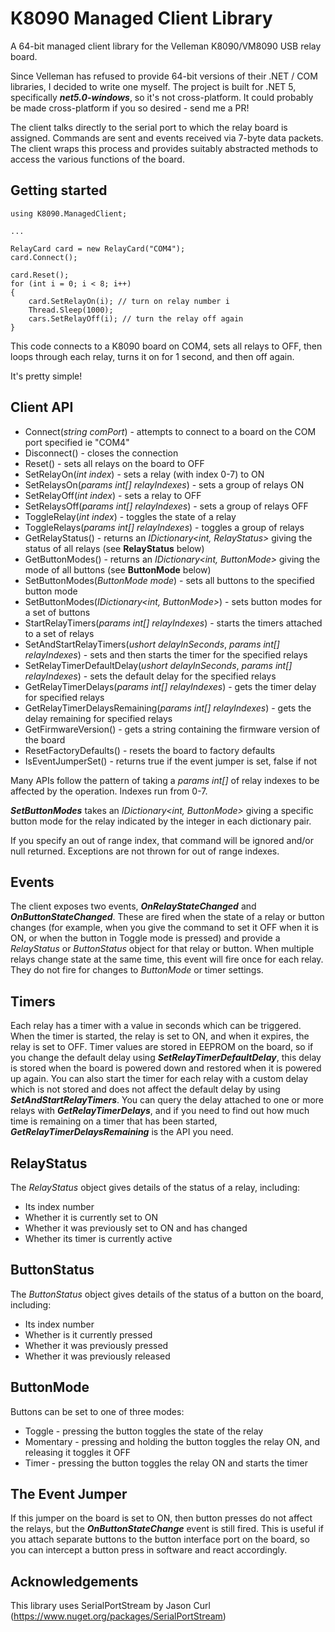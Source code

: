 # K8090 Managed Client Library

A 64-bit managed client library for the Velleman K8090/VM8090 USB relay board. 

Since Velleman has refused to provide 64-bit versions of their .NET / COM libraries, I decided to write one myself. The project is built for .NET 5, specifically ***net5.0-windows***, so it's not cross-platform. It could probably be made cross-platform if you so desired - send me a PR!

The client talks directly to the serial port to which the relay board is assigned. Commands are sent and events received via 7-byte data packets. The client wraps this process and provides suitably abstracted methods to access the various functions of the board.

## Getting started ##

    using K8090.ManagedClient;
    
    ...

    RelayCard card = new RelayCard("COM4");
    card.Connect();

    card.Reset();
    for (int i = 0; i < 8; i++)
    {
        card.SetRelayOn(i); // turn on relay number i
        Thread.Sleep(1000);
        cars.SetRelayOff(i); // turn the relay off again
    }
  
This code connects to a K8090 board on COM4, sets all relays to OFF, then loops through each relay, turns it on for 1 second, and then off again. 

It's pretty simple!

## Client API ##

* Connect(*string comPort*) - attempts to connect to a board on the COM port specified ie "COM4"
* Disconnect() - closes the connection
* Reset() - sets all relays on the board to OFF
* SetRelayOn(*int index*) - sets a relay (with index 0-7) to ON
* SetRelaysOn(*params int[] relayIndexes*) - sets a group of relays ON
* SetRelayOff(*int index*) - sets a relay to OFF
* SetRelaysOff(*params int[] relayIndexes*) - sets a group of relays OFF
* ToggleRelay(*int index*) - toggles the state of a relay
* ToggleRelays(*params int[] relayIndexes*) - toggles a group of relays
* GetRelayStatus() - returns an *IDictionary<int, RelayStatus>* giving the status of all relays (see **RelayStatus** below)
* GetButtonModes() - returns an *IDictionary<int, ButtonMode>* giving the mode of all buttons (see **ButtonMode** below)
* SetButtonModes(*ButtonMode mode*) - sets all buttons to the specified button mode
* SetButtonModes(*IDictionary<int, ButtonMode>*) - sets button modes for a set of buttons
* StartRelayTimers(*params int[] relayIndexes*) - starts the timers attached to a set of relays
* SetAndStartRelayTimers(*ushort delayInSeconds*, *params int[] relayIndexes*) - sets and then starts the timer for the specified relays
* SetRelayTimerDefaultDelay(*ushort delayInSeconds*, *params int[] relayIndexes*) - sets the default delay for the specified relays
* GetRelayTimerDelays(*params int[] relayIndexes*) - gets the timer delay for specified relays
* GetRelayTimerDelaysRemaining(*params int[] relayIndexes*) - gets the delay remaining for specified relays
* GetFirmwareVersion() - gets a string containing the firmware version of the board
* ResetFactoryDefaults() - resets the board to factory defaults
* IsEventJumperSet() - returns true if the event jumper is set, false if not

Many APIs follow the pattern of taking a _params int[]_ of relay indexes to be affected by the operation. Indexes run from 0-7. 

***SetButtonModes*** takes an *IDictionary<int, ButtonMode>* giving a specific button mode for the relay indicated by the integer in each dictionary pair.

If you specify an out of range index, that command will be ignored and/or null returned. Exceptions are not thrown for out of range indexes.

## Events ##

The client exposes two events, ***OnRelayStateChanged*** and ***OnButtonStateChanged***. These are fired when the state of a relay or button changes (for example, when you give the command to set it OFF when it is ON, or when the button in Toggle mode is pressed) and provide a *RelayStatus* or *ButtonStatus* object for that relay or button. When multiple relays change state at the same time, this event will fire once for each relay. They do not fire for changes to *ButtonMode* or timer settings.

## Timers ##

Each relay has a timer with a value in seconds which can be triggered. When the timer is started, the relay is set to ON, and when it expires, the relay is set to OFF. Timer values are stored in EEPROM on the board, so if you change the default delay using ***SetRelayTimerDefaultDelay***, this delay is stored when the board is powered down and restored when it is powered up again. You can also start the timer for each relay with a custom delay which is not stored and does not affect the default delay by using ***SetAndStartRelayTimers***. You can query the delay attached to one or more relays with ***GetRelayTimerDelays***, and if you need to find out how much time is remaining on a timer that has been started, ***GetRelayTimerDelaysRemaining*** is the API you need.

## RelayStatus ##

The *RelayStatus* object gives details of the status of a relay, including:

* Its index number
* Whether it is currently set to ON
* Whether it was previously set to ON and has changed
* Whether its timer is currently active

## ButtonStatus ##

The *ButtonStatus* object gives details of the status of a button on the board, including:

* Its index number
* Whether is it currently pressed
* Whether it was previously pressed
* Whether it was previously released

## ButtonMode ##

Buttons can be set to one of three modes:

* Toggle - pressing the button toggles the state of the relay
* Momentary - pressing and holding the button toggles the relay ON, and releasing it toggles it OFF
* Timer - pressing the button toggles the relay ON and starts the timer

## The Event Jumper ##

If this jumper on the board is set to ON, then button presses do not affect the relays, but the ***OnButtonStateChange*** event is still fired. This is useful if you attach separate buttons to the button interface port on the board, so you can intercept a button press in software and react accordingly.


## Acknowledgements ##

This library uses SerialPortStream by Jason Curl (https://www.nuget.org/packages/SerialPortStream)

